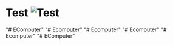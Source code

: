 # Test ![Test](https://github.com/ruslan9814/EComputer/actions/workflows/test.yml/badge.svg)
"# EComputer" 
"# Ecomputer" 
"# Ecomputer" 
"# Ecomputer" 
"# Ecomputer" 
"# EComputer" 
